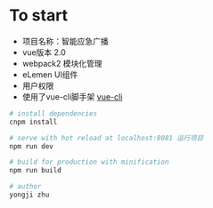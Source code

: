 ﻿# To start

 * 项目名称：智能应急广播
 * vue版本 2.0
 * webpack2 模块化管理
 * eLemen UI组件
 * 用户权限
 * 使用了vue-cli脚手架 [vue-cli](https://github.com/vuejs/vue-cli)

``` bash
# install dependencies
cnpm install

# serve with hot reload at localhost:8081 运行项目
npm run dev

# build for production with minification 
npm run build

# author
yongji zhu

```
